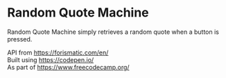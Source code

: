 # Random Quote Machine
Random Quote Machine simply retrieves a random quote when a button is pressed.  

API from https://forismatic.com/en/  
Built using https://codepen.io/  
As part of https://www.freecodecamp.org/  
